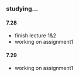 ### studying...
#### 7.28 
 - finish lecture 1&2
 - working on assignment1

#### 7.29
 - working on assignment1
